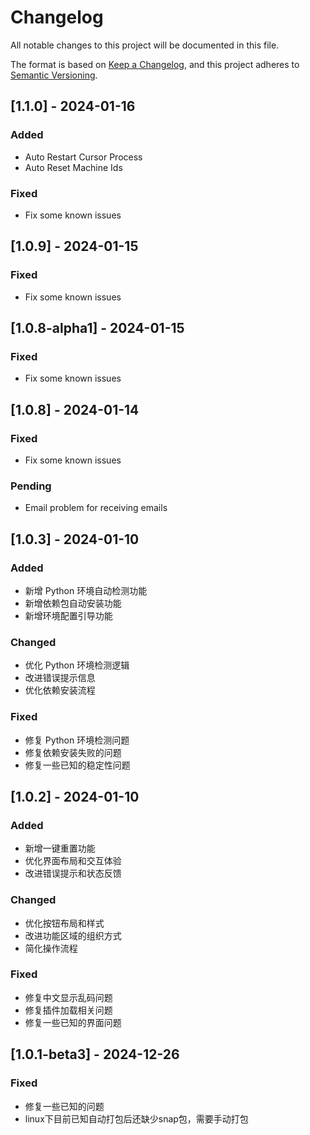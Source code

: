 # Changelog

All notable changes to this project will be documented in this file.

The format is based on [Keep a Changelog](https://keepachangelog.com/en/1.0.0/),
and this project adheres to [Semantic Versioning](https://semver.org/spec/v2.0.0.html).

## [1.1.0] - 2024-01-16

### Added
- Auto Restart Cursor Process
- Auto Reset Machine Ids

### Fixed
- Fix some known issues

## [1.0.9] - 2024-01-15

### Fixed
- Fix some known issues

## [1.0.8-alpha1] - 2024-01-15

### Fixed
- Fix some known issues

## [1.0.8] - 2024-01-14

### Fixed
- Fix some known issues

### Pending
- Email problem for receiving emails

## [1.0.3] - 2024-01-10

### Added
- 新增 Python 环境自动检测功能
- 新增依赖包自动安装功能
- 新增环境配置引导功能

### Changed
- 优化 Python 环境检测逻辑
- 改进错误提示信息
- 优化依赖安装流程

### Fixed
- 修复 Python 环境检测问题
- 修复依赖安装失败的问题
- 修复一些已知的稳定性问题

## [1.0.2] - 2024-01-10

### Added
- 新增一键重置功能
- 优化界面布局和交互体验
- 改进错误提示和状态反馈

### Changed
- 优化按钮布局和样式
- 改进功能区域的组织方式
- 简化操作流程

### Fixed
- 修复中文显示乱码问题
- 修复插件加载相关问题
- 修复一些已知的界面问题

## [1.0.1-beta3] - 2024-12-26

### Fixed
- 修复一些已知的问题
- linux下目前已知自动打包后还缺少snap包，需要手动打包